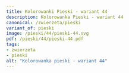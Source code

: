 ```yaml
---
title: Kolorowanki Pieski - wariant 44
description: Kolorowanka Pieski - wariant 44
canonical: /zwierzeta/pieski
variant_of: pieski
image: /pieski/44/pieski-44.svg
pdf: /pieski/44/pieski-44.pdf
tags:
- zwierzeta
- pieski
alt: "Kolorowanka pieski - wariant 44"
---
```

